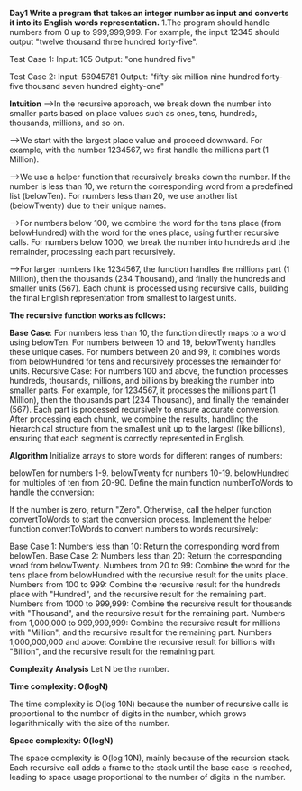 **Day1
Write a program that takes an integer number as input and converts it into its English words representation.** 
1.The program should handle numbers from 0 up to 999,999,999. 
     For example, the input 12345 should output "twelve thousand three hundred forty-five".  
     
Test Case 1:
Input: 105
Output: "one hundred five"

Test Case 2:
Input: 56945781
Output: "fifty-six million nine hundred forty-five thousand seven hundred eighty-one"


**Intuition**
-->In the recursive approach, we break down the number into smaller parts based on place values such as ones, tens, hundreds, thousands, millions, and so on.

-->We start with the largest place value and proceed downward. For example, with the number 1234567, we first handle the millions part (1 Million).

-->We use a helper function that recursively breaks down the number. If the number is less than 10, we return the corresponding word from a predefined list (belowTen). For numbers less than 20, we use another list (belowTwenty) due to their unique names.

-->For numbers below 100, we combine the word for the tens place (from belowHundred) with the word for the ones place, using further recursive calls. For numbers below 1000, we break the number into hundreds and the remainder, processing each part recursively.

-->For larger numbers like 1234567, the function handles the millions part (1 Million), then the thousands (234 Thousand), and finally the hundreds and smaller units (567). Each chunk is processed using recursive calls, building the final English representation from smallest to largest units.

**The recursive function works as follows:**

**Base Case**: For numbers less than 10, the function directly maps to a word using belowTen. For numbers between 10 and 19, belowTwenty handles these unique cases. For numbers between 20 and 99, it combines words from belowHundred for tens and recursively processes the remainder for units.
Recursive Case: For numbers 100 and above, the function processes hundreds, thousands, millions, and billions by breaking the number into smaller parts. For example, for 1234567, it processes the millions part (1 Million), then the thousands part (234 Thousand), and finally the remainder (567). Each part is processed recursively to ensure accurate conversion.
After processing each chunk, we combine the results, handling the hierarchical structure from the smallest unit up to the largest (like billions), ensuring that each segment is correctly represented in English.

**Algorithm**
Initialize arrays to store words for different ranges of numbers:

belowTen for numbers 1-9.
belowTwenty for numbers 10-19.
belowHundred for multiples of ten from 20-90.
Define the main function numberToWords to handle the conversion:

If the number is zero, return "Zero".
Otherwise, call the helper function convertToWords to start the conversion process.
Implement the helper function convertToWords to convert numbers to words recursively:

Base Case 1: Numbers less than 10:
Return the corresponding word from belowTen.
Base Case 2: Numbers less than 20:
Return the corresponding word from belowTwenty.
Numbers from 20 to 99:
Combine the word for the tens place from belowHundred with the recursive result for the units place.
Numbers from 100 to 999:
Combine the recursive result for the hundreds place with "Hundred", and the recursive result for the remaining part.
Numbers from 1000 to 999,999:
Combine the recursive result for thousands with "Thousand", and the recursive result for the remaining part.
Numbers from 1,000,000 to 999,999,999:
Combine the recursive result for millions with "Million", and the recursive result for the remaining part.
Numbers 1,000,000,000 and above:
Combine the recursive result for billions with "Billion", and the recursive result for the remaining part.


**Complexity Analysis**
Let N be the number.

**Time complexity: O(logN)**

The time complexity is O(log 10N) because the number of recursive calls is proportional to the number of digits in the number, which grows logarithmically with the size of the number.

**Space complexity: O(logN)**

The space complexity is O(log 10N), mainly because of the recursion stack. Each recursive call adds a frame to the stack until the base case is reached, leading to space usage proportional to the number of digits in the number.


